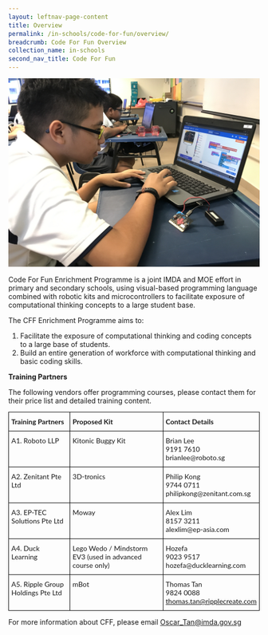 ```yaml
---
layout: leftnav-page-content
title: Overview
permalink: /in-schools/code-for-fun/overview/
breadcrumb: Code For Fun Overview
collection_name: in-schools
second_nav_title: Code For Fun
---
```

![code for fun image](/images/in-schools/code-for-fun/code-for-fun.JPG)

Code For Fun  Enrichment Programme is a joint IMDA and MOE effort in primary and secondary schools, using visual-based programming language combined with robotic kits and microcontrollers to facilitate exposure of computational thinking concepts to a large student base. 

The CFF Enrichment Programme aims to:

1. Facilitate the exposure of computational thinking and coding concepts to a large base of students.
2. Build an entire generation of workforce with computational thinking and basic coding skills. 

**Training Partners**

The following vendors offer programming courses, please contact them for their price list and detailed training content.

<style type="text/css">
.tg  {border-collapse:collapse;border-spacing:0;}
.tg td{font-family:Lato;font-size:14px;padding:10px 5px;border-style:solid;border-width:1px;overflow:hidden;word-break:normal;border-color:black;}
.tg th{font-family:Lato;font-size:14px;font-weight:normal;padding:10px 5px;border-style:solid;border-width:1px;overflow:hidden;word-break:normal;border-color:black;}
.tg .tg-1wig{font-weight:bold;text-align:left;vertical-align:top}
.tg .tg-0lax{text-align:left;vertical-align:top}
</style>
<table class="tg">
  <tr>
    <th class="tg-1wig">Training Partners</th>
    <th class="tg-1wig">Proposed Kit</th>
    <th class="tg-1wig">Contact Details</th>
  </tr>
  <tr>
    <td class="tg-0lax">A1. Roboto LLP</td>
    <td class="tg-0lax">Kitonic Buggy Kit</td>
    <td class="tg-0lax">Brian Lee<br>9191 7610<br>brianlee@roboto.sg</td>
  </tr>
  <tr>
    <td class="tg-0lax">A2. Zenitant Pte Ltd</td>
    <td class="tg-0lax">3D-tronics</td>
    <td class="tg-0lax">Philip Kong<br>9744 0711<br>philipkong@zenitant.com.sg</td>
  </tr>
  <tr>
    <td class="tg-0lax">A3. EP-TEC Solutions Pte Ltd</td>
    <td class="tg-0lax">Moway</td>
    <td class="tg-0lax">Alex Lim<br>8157 3211<br>alexlim@ep-asia.com</td>
  </tr>
  <tr>
    <td class="tg-0lax">A4. Duck Learning</td>
    <td class="tg-0lax">Lego Wedo / Mindstorm EV3 (used in advanced course only)</td>
    <td class="tg-0lax">Hozefa<br>9023 9517<br>hozefa@ducklearning.com</td>
  </tr>
  <tr>
    <td class="tg-0lax">A5. Ripple Group Holdings Pte Ltd</td>
    <td class="tg-0lax">mBot</td>
    <td class="tg-0lax">Thomas Tan<br>9824 0088<br><a href="thomas.tan@ripplecreate.com">thomas.tan@ripplecreate.com</a></td>
  </tr>
</table>


For more information about CFF, please email <Oscar_Tan@imda.gov.sg>
